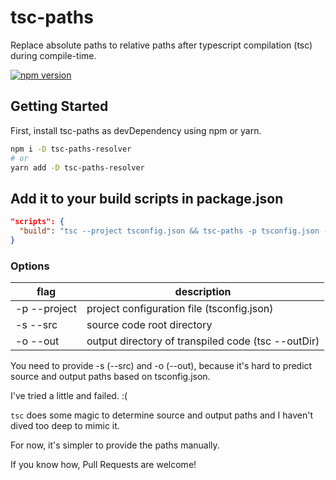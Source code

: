 # tsc-paths
Replace absolute paths to relative paths after typescript compilation (tsc) during compile-time.

[![npm version](https://badge.fury.io/js/tsc-paths-resolver.svg)](https://badge.fury.io/js/tsc-paths-resolver)


## Getting Started
First, install tsc-paths as devDependency using npm or yarn.

```sh
npm i -D tsc-paths-resolver
# or
yarn add -D tsc-paths-resolver
```

## Add it to your build scripts in package.json
```json
"scripts": {
  "build": "tsc --project tsconfig.json && tsc-paths -p tsconfig.json -s ./src -o ./out",
}
```

### Options
| flag         | description                                        |
| ------------ | -------------------------------------------------- |
| -p --project | project configuration file (tsconfig.json)         |
| -s --src     | source code root directory                         |
| -o --out     | output directory of transpiled code (tsc --outDir) |

You need to provide -s (--src) and -o (--out), because it's hard to predict source and output paths based on tsconfig.json.

I've tried a little and failed. :(

`tsc` does some magic to determine source and output paths and I haven't dived too deep to mimic it.

For now, it's simpler to provide the paths manually.

If you know how, Pull Requests are welcome!
